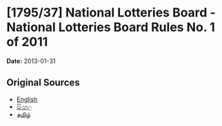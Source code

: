 # [1795/37] National Lotteries Board - National Lotteries Board Rules No. 1 of 2011

**Date:** 2013-01-31

## Original Sources

- [English](https://documents.gov.lk/view/extra-gazettes/2013/1/1795-37_E.pdf)
- [සිංහල](https://documents.gov.lk/view/extra-gazettes/2013/1/1795-37_S.pdf)
- [தமிழ்](https://documents.gov.lk/view/extra-gazettes/2013/1/1795-37_T.pdf)
